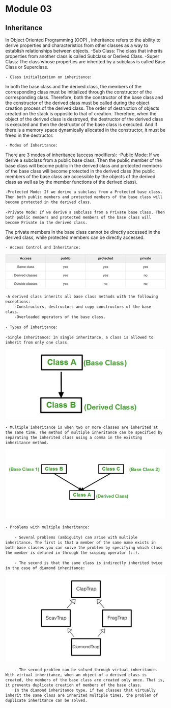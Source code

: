 # Module 03

## Inheritance

In Object Oriented Programming (OOP) , inheritance refers to the ability to derive properties and characteristics from other classes as a way to establish relationships between objects.
    -Sub Class: The class that inherits properties from another class is called Subclass or Derived Class.
    -Super Class: The class whose properties are inherited by a subclass is called Base Class or Superclass.

    - Class initialization on inheritance:
    
In both the base class and the derived class, the members of the corresponding class must be initialized through the constructor of the corresponding class. Therefore, both the constructor of the base class and the constructor of the derived class must be called during the object creation process of the derived class. The order of destruction of objects created on the stack is opposite to that of creation. Therefore, when the object of the derived class is destroyed, the destructor of the derived class is executed and then the destructor of the base class is executed. And if there is a memory space dynamically allocated in the constructor, it must be freed in the destructor.

    - Modes of Inheritance:

There are 3 modes of inheritance (access modifiers):
    -Public Mode: If we derive a subclass from a public base class. Then the public member of the base class will become public in the derived class and protected members of the base class will become protected in the derived class (the public members of the base class are accessible by the objects of the derived class as well as by the member functions of the derived class).

    -Protected Mode: If we derive a subclass from a Protected base class. Then both public members and protected members of the base class will become protected in the derived class.

    -Private Mode: If we derive a subclass from a Private base class. Then both public members and protected members of the base class will become Private in the derived class.

The private members in the base class cannot be directly accessed in the derived class, while protected members can be directly accessed.

    - Access Control and Inheritance:

![screenshot](../assets/accescontrol.png)

    -A derived class inherits all base class methods with the following exceptions:
        -Constructors, destructors and copy constructors of the base class.
        -Overloaded operators of the base class.

    - Types of Inheritance:

    -Single Inheritance: In single inheritance, a class is allowed to inherit from only one class.

![screenshot](../assets/singleinheritence.png)

    - Multiple inheritance is when two or more classes are inherited at the same time. The method of multiple inheritance can be specified by separating the inherited class using a comma in the existing inheritance method.

![screenshot](../assets/multipleinheritence.png)

    - Problems with multiple inheritance:

        - Several problems (ambiguity) can arise with multiple inheritance. The first is that a member of the same name exists in both base classes.you can solve the problem by specifying which class the member is defined in through the scoping operator (::).

        - The second is that the same class is indirectly inherited twice in the case of diamond inheritance:

![screenshot](../assets/diamondenheritance.png)

        - The second problem can be solved through virtual inheritance. With virtual inheritance, when an object of a derived class is created, the members of the base class are created only once. That is, it prevents duplicate creation of members of the base class.
        In the diamond inheritance type, if two classes that virtually inherit the same class are inherited multiple times, the problem of duplicate inheritance can be solved.
